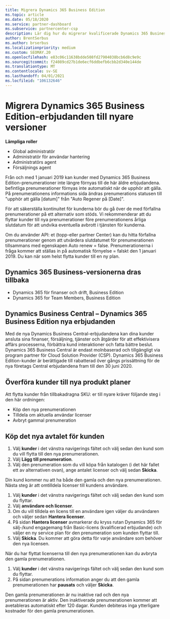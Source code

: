 ```yaml
---
title: Migrera Dynamics 365 Business Edition
ms.topic: article
ms.date: 05/18/2020
ms.service: partner-dashboard
ms.subservice: partnercenter-csp
description: Lär dig hur du migrerar kvalificerade Dynamics 365 Business Edition-erbjudanden till nyare versioner innan de går ut.
author: BrentSerbus
ms.author: brserbus
ms.localizationpriority: medium
ms.custom: SEOMAY.20
ms.openlocfilehash: e83c06c11638bdde508fd27904038bcb6d8c9e9c
ms.sourcegitcommit: f24089cd27b1de6ecf6ddbefb6cbb2d340e144de
ms.translationtype: MT
ms.contentlocale: sv-SE
ms.lasthandoff: 04/01/2021
ms.locfileid: "106132646"
---
```

# <a name="migrate-dynamics-365-business-edition-offers-to-newer-versions"></a>Migrera Dynamics 365 Business Edition-erbjudanden till nyare versioner

**Lämpliga roller**

- Global administratör
- Administratör för användar hantering
- Administratörs agent
- Försäljnings agent

Från och med 1 januari 2019 kan kunder med Dynamics 365 Business Edition-prenumerationer inte längre förnyas till de här äldre erbjudandena. befintliga prenumerationer förnyas inte automatiskt när de upphör att gälla. På prenumerationens informations sida ändras prenumerations statusen till "upphör att gälla [datum]" från "Auto Regener på [Date]".

För att säkerställa kontinuitet för kunderna bör du gå över de med förfallna prenumerationer på ett alternativ som stöds. Vi rekommenderar att du flyttar kunder till nya prenumerationer före prenumerationens årliga slutdatum för att undvika eventuella avbrott i tjänsten för kunderna.

Om du använder API: et (topp-eller partner Center) kan du hitta förfallna prenumerationer genom att utvärdera slutdatumet för prenumerationen tillsammans med egenskapen Auto renew = false. Prenumerationerna i fråga kommer att ställas in på automatisk förnyelse = falskt den 1 januari 2019. Du kan när som helst flytta kunder till en ny plan. 

## <a name="the-dynamics-365-business-editions-being-retired"></a>Dynamics 365 Business-versionerna dras tillbaka

- Dynamics 365 för finanser och drift, Business Edition
- Dynamics 365 for Team Members, Business Edition

## <a name="dynamics-business-central---the-dynamics-365-business-edition-new-offers"></a>Dynamics Business Central – Dynamics 365 Business Edition nya erbjudanden

Med de nya Dynamics Business Central-erbjudandena kan dina kunder ansluta sina finanser, försäljning, tjänster och åtgärder för att effektivisera affärs processerna, förbättra kund interaktioner och fatta bättre beslut. Dynamics 365 Business Central är endast molnbaserad och tillgängligt via program partner för Cloud Solution Provider (CSP).
Dynamics 365 Business Edition-kunder är berättigade till rabatterad över gångs prissättning för de nya företags Central erbjudandena fram till den 30 juni 2020.

## <a name="transition-customers-to-new-product-plans"></a>Överföra kunder till nya produkt planer

 Att flytta kunder från tillbakadragna SKU: er till nyare kräver följande steg i den här ordningen:

- Köp den nya prenumerationen
- Tilldela om aktuella användar licenser
- Avbryt gammal prenumeration

## <a name="purchase-the-new-plan-for-your-customer"></a>Köp det nya avtalet för kunden

1. Välj **kunder** i det vänstra navigerings fältet och välj sedan den kund som du vill flytta till den nya prenumerationen.
2. Välj **Lägg till prenumeration**.
3. Välj den prenumeration som du vill köpa från katalogen (i det här fallet ett av alternativen ovan), ange antalet licenser och välj sedan **Skicka**. 

Din kund kommer nu att ha både den gamla och den nya prenumerationen. Nästa steg är att omtilldela licenser till kundens användare.

1. Välj **kunder** i det vänstra navigerings fältet och välj sedan den kund som du flyttar.
2. Välj **användare och licenser**.
3. Om du vill tilldela en licens till en användare igen väljer du användaren och väljer sedan **Hantera licenser**. 
4. På sidan **Hantera licenser** avmarkerar du kryss rutan Dynamics 365 för sälj-/kund engagemang från Basic-licens (kvalificerad erbjudande) och väljer en ny service plan för den prenumeration som kunden flyttar till. 
5. Välj **Skicka**. Du kommer att göra detta för varje användare som behöver den nya licensen. 

När du har flyttat licenserna till den nya prenumerationen kan du avbryta den gamla prenumerationen. 

1. Välj **kunder** i det vänstra navigerings fältet och välj sedan den kund som du flyttar.
2. På sidan prenumerations information anger du att den gamla prenumerationen har **pausats** och väljer **Skicka**.

Den gamla prenumerationen är nu inaktive rad och den nya prenumerationen är aktiv. Den inaktiverade prenumerationen kommer att avetableras automatiskt efter 120 dagar. Kunden debiteras inga ytterligare kostnader för den gamla prenumerationen.

